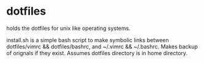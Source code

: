 dotfiles
========

holds the dotfiles for unix like operating systems.

install.sh is a simple bash script to make symbolic links between
dotfiles/vimrc && dotfiles/bashrc, and ~/.vimrc && ~/.bashrc. Makes backup of
orignals if they exist. Assumes dotfiles directory is in home directory.
